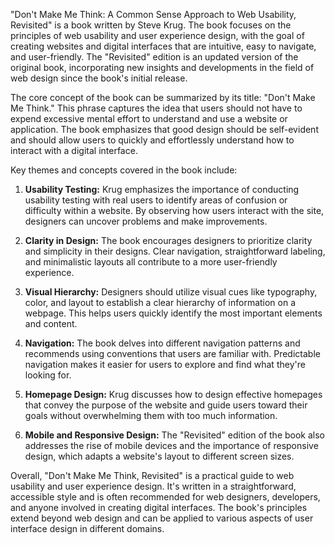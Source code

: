"Don't Make Me Think: A Common Sense Approach to Web Usability, Revisited" is a book written by Steve Krug. The book focuses on the principles of web usability and user experience design, with the goal of creating websites and digital interfaces that are intuitive, easy to navigate, and user-friendly. The "Revisited" edition is an updated version of the original book, incorporating new insights and developments in the field of web design since the book's initial release.

The core concept of the book can be summarized by its title: "Don't Make Me Think." This phrase captures the idea that users should not have to expend excessive mental effort to understand and use a website or application. The book emphasizes that good design should be self-evident and should allow users to quickly and effortlessly understand how to interact with a digital interface.

Key themes and concepts covered in the book include:

1. **Usability Testing:** Krug emphasizes the importance of conducting usability testing with real users to identify areas of confusion or difficulty within a website. By observing how users interact with the site, designers can uncover problems and make improvements.

2. **Clarity in Design:** The book encourages designers to prioritize clarity and simplicity in their designs. Clear navigation, straightforward labeling, and minimalistic layouts all contribute to a more user-friendly experience.

3. **Visual Hierarchy:** Designers should utilize visual cues like typography, color, and layout to establish a clear hierarchy of information on a webpage. This helps users quickly identify the most important elements and content.

4. **Navigation:** The book delves into different navigation patterns and recommends using conventions that users are familiar with. Predictable navigation makes it easier for users to explore and find what they're looking for.

5. **Homepage Design:** Krug discusses how to design effective homepages that convey the purpose of the website and guide users toward their goals without overwhelming them with too much information.

6. **Mobile and Responsive Design:** The "Revisited" edition of the book also addresses the rise of mobile devices and the importance of responsive design, which adapts a website's layout to different screen sizes.

Overall, "Don't Make Me Think, Revisited" is a practical guide to web usability and user experience design. It's written in a straightforward, accessible style and is often recommended for web designers, developers, and anyone involved in creating digital interfaces. The book's principles extend beyond web design and can be applied to various aspects of user interface design in different domains.